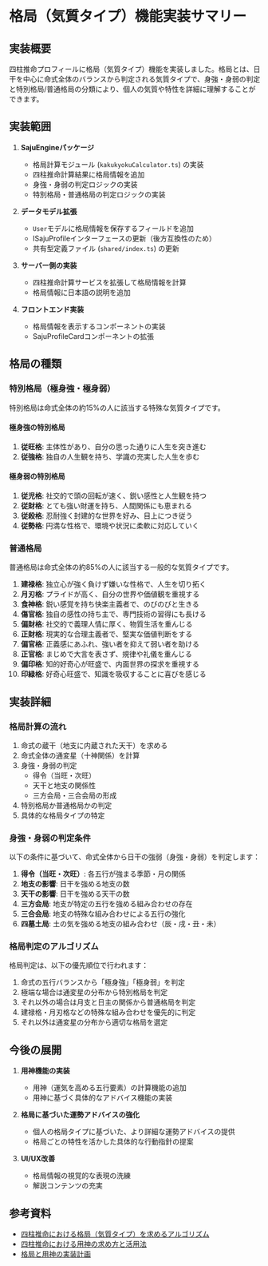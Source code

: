 # 格局（気質タイプ）機能実装サマリー

## 実装概要

四柱推命プロフィールに格局（気質タイプ）機能を実装しました。格局とは、日干を中心に命式全体のバランスから判定される気質タイプで、身強・身弱の判定と特別格局/普通格局の分類により、個人の気質や特性を詳細に理解することができます。

## 実装範囲

1. **SajuEngineパッケージ**
   - 格局計算モジュール (`kakukyokuCalculator.ts`) の実装
   - 四柱推命計算結果に格局情報を追加
   - 身強・身弱の判定ロジックの実装
   - 特別格局・普通格局の判定ロジックの実装

2. **データモデル拡張**
   - `User`モデルに格局情報を保存するフィールドを追加
   - ISajuProfileインターフェースの更新（後方互換性のため）
   - 共有型定義ファイル (`shared/index.ts`) の更新

3. **サーバー側の実装**
   - 四柱推命計算サービスを拡張して格局情報を計算
   - 格局情報に日本語の説明を追加

4. **フロントエンド実装**
   - 格局情報を表示するコンポーネントの実装
   - SajuProfileCardコンポーネントの拡張

## 格局の種類

### 特別格局（極身強・極身弱）

特別格局は命式全体の約15%の人に該当する特殊な気質タイプです。

#### 極身強の特別格局
1. **従旺格**: 主体性があり、自分の思った通りに人生を突き進む
2. **従強格**: 独自の人生観を持ち、学識の充実した人生を歩む

#### 極身弱の特別格局
1. **従児格**: 社交的で頭の回転が速く、鋭い感性と人生観を持つ
2. **従財格**: とても強い財運を持ち、人間関係にも恵まれる
3. **従殺格**: 忍耐強く封建的な世界を好み、目上につき従う
4. **従勢格**: 円満な性格で、環境や状況に柔軟に対応していく

### 普通格局

普通格局は命式全体の約85%の人に該当する一般的な気質タイプです。

1. **建禄格**: 独立心が強く負けず嫌いな性格で、人生を切り拓く
2. **月刃格**: プライドが高く、自分の世界や価値観を重視する
3. **食神格**: 鋭い感覚を持ち快楽主義者で、のびのびと生きる
4. **傷官格**: 独自の感性の持ち主で、専門技術の習得にも長ける
5. **偏財格**: 社交的で義理人情に厚く、物質生活を重んじる
6. **正財格**: 現実的な合理主義者で、堅実な価値判断をする
7. **偏官格**: 正義感にあふれ、強い者を抑えて弱い者を助ける
8. **正官格**: まじめで大言を表さず、規律や礼儀を重んじる
9. **偏印格**: 知的好奇心が旺盛で、内面世界の探求を重視する
10. **印緑格**: 好奇心旺盛で、知識を吸収することに喜びを感じる

## 実装詳細

### 格局計算の流れ

1. 命式の蔵干（地支に内蔵された天干）を求める
2. 命式全体の通変星（十神関係）を計算
3. 身強・身弱の判定
   - 得令（当旺・次旺）
   - 天干と地支の関係性
   - 三方会局・三合会局の形成
4. 特別格局か普通格局かの判定
5. 具体的な格局タイプの特定

### 身強・身弱の判定条件

以下の条件に基づいて、命式全体から日干の強弱（身強・身弱）を判定します：

1. **得令（当旺・次旺）**: 各五行が強まる季節・月の関係
2. **地支の影響**: 日干を強める地支の数
3. **天干の影響**: 日干を強める天干の数
4. **三方会局**: 地支が特定の五行を強める組み合わせの存在
5. **三合会局**: 地支の特殊な組み合わせによる五行の強化
6. **四墓土局**: 土の気を強める地支の組み合わせ（辰・戌・丑・未）

### 格局判定のアルゴリズム

格局判定は、以下の優先順位で行われます：

1. 命式の五行バランスから「極身強」「極身弱」を判定
2. 極端な場合は通変星の分布から特別格局を判定
3. それ以外の場合は月支と日主の関係から普通格局を判定
4. 建禄格・月刃格などの特殊な組み合わせを優先的に判定
5. それ以外は通変星の分布から適切な格局を選定

## 今後の展開

1. **用神機能の実装**
   - 用神（運気を高める五行要素）の計算機能の追加
   - 用神に基づく具体的なアドバイス機能の実装

2. **格局に基づいた運勢アドバイスの強化**
   - 個人の格局タイプに基づいた、より詳細な運勢アドバイスの提供
   - 格局ごとの特性を活かした具体的な行動指針の提案

3. **UI/UX改善**
   - 格局情報の視覚的な表現の洗練
   - 解説コンテンツの充実

## 参考資料

- [四柱推命における格局（気質タイプ）を求めるアルゴリズム](/docs/saju_kakukyoku_algorithm.md)
- [四柱推命における用神の求め方と活用法](/docs/saju_yojin_algorithm.md)
- [格局と用神の実装計画](/docs/kakukyoku_yojin_implementation_plan.md)